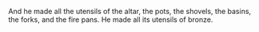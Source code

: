 And he made all the utensils of the altar, the pots, the shovels, the basins, the forks, and the fire pans. He made all its utensils of bronze.
